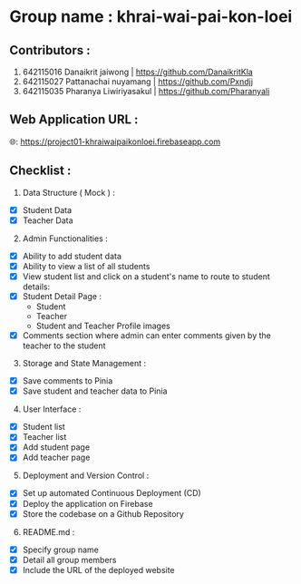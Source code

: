 # Group name : khrai-wai-pai-kon-loei

## Contributors :
1. 642115016 Danaikrit jaiwong | https://github.com/DanaikritKla 
2. 642115027 Pattanachai nuyamang | https://github.com/Pxndjj
3. 642115035 Pharanya Liwiriyasakul | https://github.com/Pharanyali

## Web Application URL :
🌐: https://project01-khraiwaipaikonloei.firebaseapp.com


## Checklist :
1. Data Structure ( Mock ) :
- [x]  Student Data
- [x]  Teacher Data
2. Admin Functionalities :
- [x]  Ability to add student data
- [x]  Ability to view a list of all students
- [x]  View student list and click on a student's name to route to student details:
- [x]  Student Detail Page :
    - Student 
    - Teacher 
    - Student and Teacher Profile images
- [x]  Comments section where admin can enter comments given by the teacher to the student
3. Storage and State Management :
- [x]  Save comments to Pinia
- [x]  Save student and teacher data to Pinia
4. User Interface :
- [x]  Student list
- [x]  Teacher list
- [x]  Add student page
- [x]  Add teacher page
5. Deployment and Version Control :
- [x]  Set up automated Continuous Deployment (CD)
- [x]  Deploy the application on Firebase
- [x]  Store the codebase on a Github Repository
6. README.md :
- [x]  Specify group name
- [x]  Detail all group members
- [x]  Include the URL of the deployed website